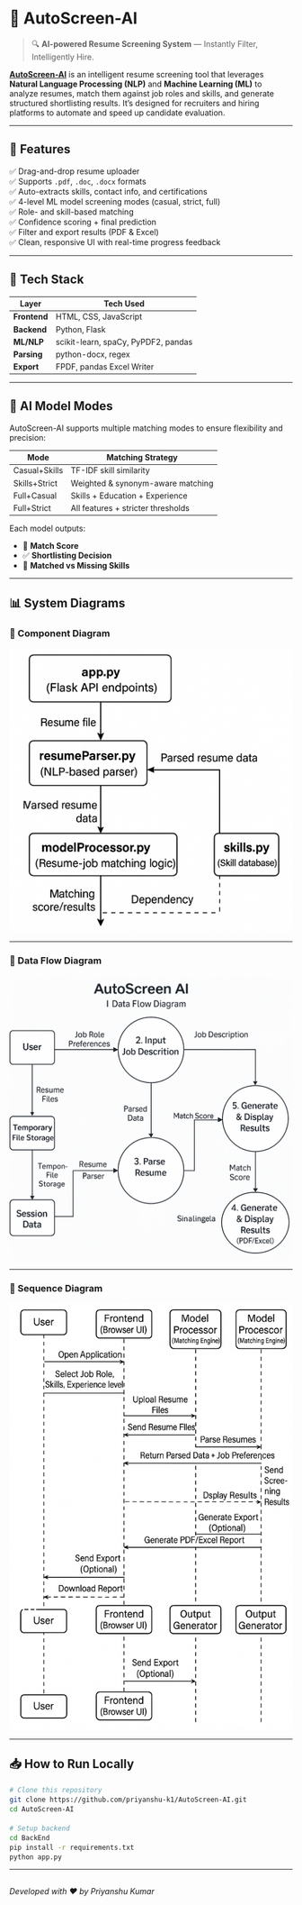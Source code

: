 # 🧠 AutoScreen-AI

> 🔍 **AI-powered Resume Screening System** — Instantly Filter, Intelligently Hire.

**[AutoScreen-AI](https://github.com/priyanshu-k1/AutoScreen-AI)** is an intelligent resume screening tool that leverages **Natural Language Processing (NLP)** and **Machine Learning (ML)** to analyze resumes, match them against job roles and skills, and generate structured shortlisting results. It’s designed for recruiters and hiring platforms to automate and speed up candidate evaluation.

---

## 🚀 Features

✅ Drag-and-drop resume uploader  
✅ Supports `.pdf`, `.doc`, `.docx` formats  
✅ Auto-extracts skills, contact info, and certifications  
✅ 4-level ML model screening modes (casual, strict, full)  
✅ Role- and skill-based matching  
✅ Confidence scoring + final prediction  
✅ Filter and export results (PDF & Excel)  
✅ Clean, responsive UI with real-time progress feedback

---

## 🧱 Tech Stack

| Layer       | Tech Used                          |
|-------------|------------------------------------|
| **Frontend**  | HTML, CSS, JavaScript             |
| **Backend**   | Python, Flask                     |
| **ML/NLP**    | scikit-learn, spaCy, PyPDF2, pandas |
| **Parsing**   | python-docx, regex                |
| **Export**    | FPDF, pandas Excel Writer         |

---

## 🧠 AI Model Modes

AutoScreen-AI supports multiple matching modes to ensure flexibility and precision:

| Mode            | Matching Strategy                      |
|------------------|------------------------------------------|
| Casual+Skills    | TF-IDF skill similarity                  |
| Skills+Strict    | Weighted & synonym-aware matching        |
| Full+Casual      | Skills + Education + Experience          |
| Full+Strict      | All features + stricter thresholds       |

Each model outputs:
- 🎯 **Match Score**
- ✅ **Shortlisting Decision**
- 🧩 **Matched vs Missing Skills**

---

## 📊 System Diagrams

### 🔹 Component Diagram
![Component Diagram](https://github.com/priyanshu-k1/AutoScreen-AI/raw/main/diagram/Component%20Diagram.png)

---

### 🔹 Data Flow Diagram
![Data Flow Diagram](https://github.com/priyanshu-k1/AutoScreen-AI/raw/main/diagram/Data%20Flow%20Diagram.png)

---

### 🔹 Sequence Diagram
![Sequence Diagram](https://github.com/priyanshu-k1/AutoScreen-AI/raw/main/diagram/Sequence%20diagram.png)

---

## 📥 How to Run Locally

```bash
# Clone this repository
git clone https://github.com/priyanshu-k1/AutoScreen-AI.git
cd AutoScreen-AI

# Setup backend
cd BackEnd
pip install -r requirements.txt
python app.py
```
---
##
*Developed with ❤️ by Priyanshu Kumar*
